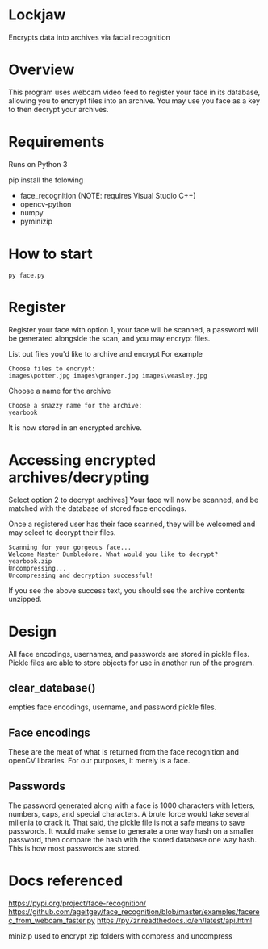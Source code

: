# Lockjaw
Encrypts data into archives via facial recognition

# Overview
This program uses webcam video feed to register your face in its database, allowing you to encrypt files into an archive. You may use you face as a key to then decrypt your archives.

# Requirements
Runs on Python 3

pip install the folowing
- face_recognition (NOTE: requires Visual Studio C++)
- opencv-python
- numpy
- pyminizip
# How to start
```
py face.py
```
# Register
Register your face with option 1, your face will be scanned, a password will be generated alongside the scan, and you may encrypt files.

List out files you'd like to archive and encrypt For example

```
Choose files to encrypt:
images\potter.jpg images\granger.jpg images\weasley.jpg
```
Choose a name for the archive
```
Choose a snazzy name for the archive: 
yearbook
```

It is now stored in an encrypted archive.

# Accessing encrypted archives/decrypting
Select option 2 to decrypt archives]
Your face will now be scanned, and be matched with the database of stored face encodings. 

Once a registered user has their face scanned, they will be welcomed and may select to decrypt their files.


```
Scanning for your gorgeous face...
Welcome Master Dumbledore. What would you like to decrypt?
yearbook.zip
Uncompressing...
Uncompressing and decryption successful!
```

If you see the above success text, you should see the archive contents unzipped.
# Design
All face encodings, usernames, and passwords are stored in pickle files. Pickle files are able to store objects for use in another run of the program.

## clear_database() 
empties face encodings, username, and password pickle files.

## Face encodings
These are the meat of what is returned from the face recognition and openCV libraries. For our purposes, it merely is a face.

## Passwords
The password generated along with a face is 1000 characters with letters, numbers, caps, and special characters. A brute force would take several millenia to crack it. That said, the pickle file is not a safe means to save passwords. It would make sense to generate a one way hash on a smaller password, then compare the hash with the stored database one way hash. This is how most passwords are stored.

# Docs referenced
https://pypi.org/project/face-recognition/ 
https://github.com/ageitgey/face_recognition/blob/master/examples/facerec_from_webcam_faster.py 
https://py7zr.readthedocs.io/en/latest/api.html

minizip used to encrypt zip folders with compress and uncompress
